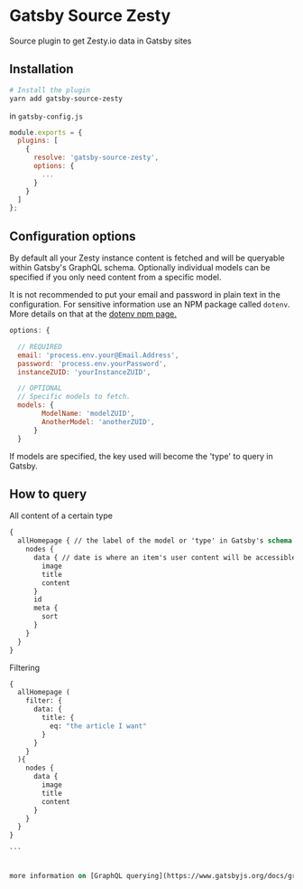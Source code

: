 # Gatsby Source Zesty

Source plugin to get Zesty.io data in Gatsby sites

## Installation

```bash
# Install the plugin
yarn add gatsby-source-zesty
```

in `gatsby-config.js`

```javascript
module.exports = {
  plugins: [
    {
      resolve: 'gatsby-source-zesty',
      options: {
        ...
      }
    }
  ]
};
```

## Configuration options

By default all your Zesty instance content is fetched and will be queryable within Gatsby's GraphQL schema. Optionally individual models can be specified if you only need content from a specific model.

It is not recommended to put your email and password in plain text in the configuration. For sensitive information use an NPM package called `dotenv`. More details on that at the [dotenv npm page.](https://www.npmjs.com/package/dotenv)

```javascript
options: {

  // REQUIRED
  email: 'process.env.your@Email.Address',
  password: 'process.env.yourPassword',
  instanceZUID: 'yourInstanceZUID',

  // OPTIONAL
  // Specific models to fetch.
  models: {
        ModelName: 'modelZUID',
        AnotherModel: 'anotherZUID',
      }
  }
```

If models are specified, the key used will become the 'type' to query in Gatsby.

## How to query

All content of a certain type

```graphql
{
  allHomepage { // the label of the model or 'type' in Gatsby's schema
    nodes {
      data { // date is where an item's user content will be accessible
        image
        title
        content
      }
      id
      meta {
        sort
      }
    }
  }
}
```

Filtering

````graphql
{
  allHomepage (
    filter: {
      data: {
        title: {
          eq: "the article I want"
        }
      }
    }
  ){
    nodes {
      data {
        image
        title
        content
      }
    }
  }
}

```


more information on [GraphQL querying](https://www.gatsbyjs.org/docs/graphql-reference/).
````
